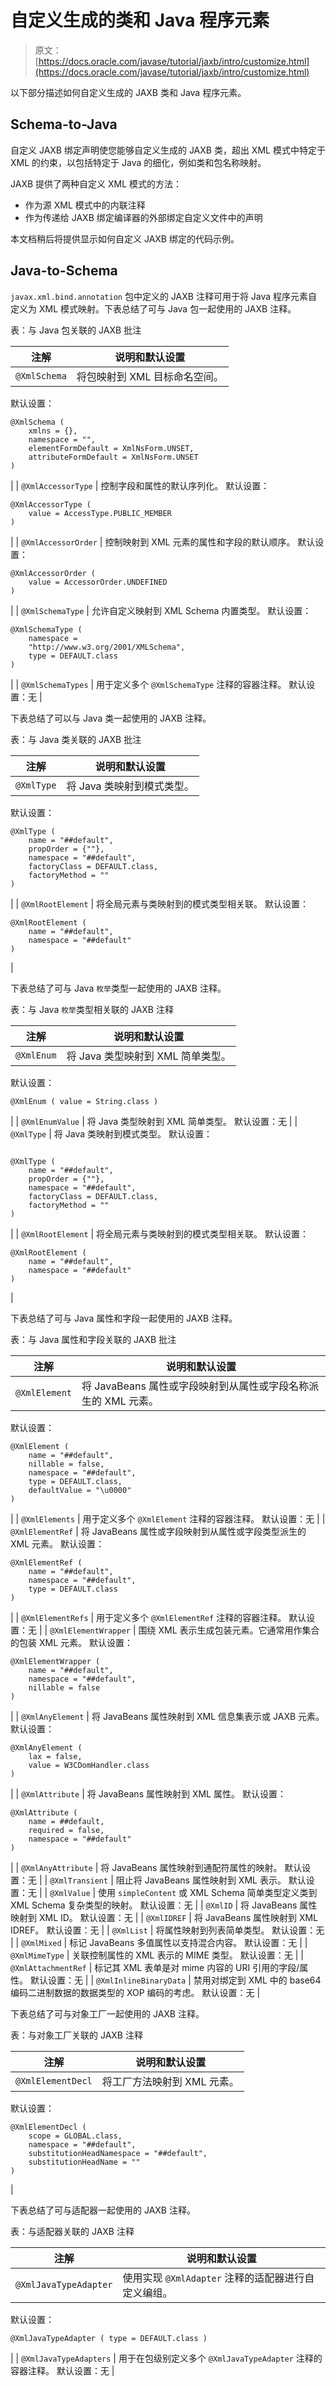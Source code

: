 # 自定义生成的类和 Java 程序元素

> 原文： [https://docs.oracle.com/javase/tutorial/jaxb/intro/customize.html](https://docs.oracle.com/javase/tutorial/jaxb/intro/customize.html)

以下部分描述如何自定义生成的 JAXB 类和 Java 程序元素。

## Schema-to-Java

自定义 JAXB 绑定声明使您能够自定义生成的 JAXB 类，超出 XML 模式中特定于 XML 的约束，以包括特定于 Java 的细化，例如类和包名称映射。

JAXB 提供了两种自定义 XML 模式的方法：

*   作为源 XML 模式中的内联注释
*   作为传递给 JAXB 绑定编译器的外部绑定自定义文件中的声明

本文档稍后将提供显示如何自定义 JAXB 绑定的代码示例。

## Java-to-Schema

`javax.xml.bind.annotation` 包中定义的 JAXB 注释可用于将 Java 程序元素自定义为 XML 模式映射。下表总结了可与 Java 包一起使用的 JAXB 注释。

表：与 Java 包关联的 JAXB 批注

| 注解 | 说明和默认设置 |
| --- | --- |
| `@XmlSchema` | 将包映射到 XML 目标命名空间。
默认设置：

```
@XmlSchema ( 
    xmlns = {}, 
    namespace = "", 
    elementFormDefault = XmlNsForm.UNSET, 
    attributeFormDefault = XmlNsForm.UNSET
)

```

 |
| `@XmlAccessorType` | 控制字段和属性的默认序列化。
默认设置：

```
@XmlAccessorType (
    value = AccessType.PUBLIC_MEMBER 
)
```

 |
| `@XmlAccessorOrder` | 控制映射到 XML 元素的属性和字段的默认顺序。
默认设置：

```
@XmlAccessorOrder (
    value = AccessorOrder.UNDEFINED
)

```

 |
| `@XmlSchemaType` | 允许自定义映射到 XML Schema 内置类型。
默认设置：

```
@XmlSchemaType (
    namespace = 
    "http://www.w3.org/2001/XMLSchema", 
    type = DEFAULT.class
)

```

 |
| `@XmlSchemaTypes` | 用于定义多个 `@XmlSchemaType` 注释的容器注释。
默认设置：无 |

下表总结了可以与 Java 类一起使用的 JAXB 注释。

表：与 Java 类关联的 JAXB 批注

| 注解 | 说明和默认设置 |
| --- | --- |
| `@XmlType` | 将 Java 类映射到模式类型。
默认设置：

```
@XmlType (
    name = "##default", 
    propOrder = {""}, 
    namespace = "##default", 
    factoryClass = DEFAULT.class, 
    factoryMethod = ""
)

```

 |
| `@XmlRootElement` | 将全局元素与类映射到的模式类型相关联。
默认设置：

```
@XmlRootElement (
    name = "##default", 
    namespace = "##default" 
)

```

 |

下表总结了可与 Java `枚举`类型一起使用的 JAXB 注释。

表：与 Java `枚举`类型相关联的 JAXB 注释

| 注解 | 说明和默认设置 |
| --- | --- |
| `@XmlEnum` | 将 Java 类型映射到 XML 简单类型。
默认设置：

```
@XmlEnum ( value = String.class )

```

 |
| `@XmlEnumValue` | 将 Java 类型映射到 XML 简单类型。
默认设置：无 |
| `@XmlType` | 将 Java 类映射到模式类型。
默认设置：

```

@XmlType (
    name = "##default", 
    propOrder = {""}, 
    namespace = "##default", 
    factoryClass = DEFAULT.class, 
    factoryMethod = ""
)

```

 |
| `@XmlRootElement` | 将全局元素与类映射到的模式类型相关联。
默认设置：

```
@XmlRootElement (
    name = "##default", 
    namespace = "##default" 
)

```

 |

下表总结了可与 Java 属性和字段一起使用的 JAXB 注释。

表：与 Java 属性和字段关联的 JAXB 批注

| 注解 | 说明和默认设置 |
| --- | --- |
| `@XmlElement` | 将 JavaBeans 属性或字段映射到从属性或字段名称派生的 XML 元素。
默认设置：

```
@XmlElement (
    name = "##default", 
    nillable = false, 
    namespace = "##default", 
    type = DEFAULT.class, 
    defaultValue = "\u0000"
)

```

 |
| `@XmlElements` | 用于定义多个 `@XmlElement` 注释的容器注释。
默认设置：无 |
| `@XmlElementRef` | 将 JavaBeans 属性或字段映射到从属性或字段类型派生的 XML 元素。
默认设置：

```
@XmlElementRef (
    name = "##default", 
    namespace = "##default", 
    type = DEFAULT.class
)

```

 |
| `@XmlElementRefs` | 用于定义多个 `@XmlElementRef` 注释的容器注释。
默认设置：无 |
| `@XmlElementWrapper` | 围绕 XML 表示生成包装元素。它通常用作集合的包装 XML 元素。
默认设置：

```
@XmlElementWrapper (
    name = "##default", 
    namespace = "##default", 
    nillable = false
)

```

 |
| `@XmlAnyElement` | 将 JavaBeans 属性映射到 XML 信息集表示或 JAXB 元素。
默认设置：

```
@XmlAnyElement (
    lax = false, 
    value = W3CDomHandler.class
)

```

 |
| `@XmlAttribute` | 将 JavaBeans 属性映射到 XML 属性。
默认设置：

```
@XmlAttribute (
    name = ##default, 
    required = false, 
    namespace = "##default" 
)

```

 |
| `@XmlAnyAttribute` | 将 JavaBeans 属性映射到通配符属性的映射。
默认设置：无 |
| `@XmlTransient` | 阻止将 JavaBeans 属性映射到 XML 表示。
默认设置：无 |
| `@XmlValue` | 使用 `simpleContent` 或 XML Schema 简单类型定义类到 XML Schema 复杂类型的映射。
默认设置：无 |
| `@XmlID` | 将 JavaBeans 属性映射到 XML ID。
默认设置：无 |
| `@XmlIDREF` | 将 JavaBeans 属性映射到 XML IDREF。
默认设置：无 |
| `@XmlList` | 将属性映射到列表简单类型。
默认设置：无 |
| `@XmlMixed` | 标记 JavaBeans 多值属性以支持混合内容。
默认设置：无 |
| `@XmlMimeType` | 关联控制属性的 XML 表示的 MIME 类型。
默认设置：无 |
| `@XmlAttachmentRef` | 标记其 XML 表单是对 mime 内容的 URI 引用的字段/属性。
默认设置：无 |
| `@XmlInlineBinaryData` | 禁用对绑定到 XML 中的 base64 编码二进制数据的数据类型的 XOP 编码的考虑。
默认设置：无 |

下表总结了可与对象工厂一起使用的 JAXB 注释。

表：与对象工厂关联的 JAXB 注释

| 注解 | 说明和默认设置 |
| --- | --- |
| `@XmlElementDecl` | 将工厂方法映射到 XML 元素。
默认设置：

```
@XmlElementDecl (
    scope = GLOBAL.class, 
    namespace = "##default", 
    substitutionHeadNamespace = "##default", 
    substitutionHeadName = ""
)

```

 |

下表总结了可与适配器一起使用的 JAXB 注释。

表：与适配器关联的 JAXB 注释

| 注解 | 说明和默认设置 |
| --- | --- |
| `@XmlJavaTypeAdapter` | 使用实现 `@XmlAdapter` 注释的适配器进行自定义编组。
默认设置：

```
@XmlJavaTypeAdapter ( type = DEFAULT.class )

```

 |
| `@XmlJavaTypeAdapters` | 用于在包级别定义多个 `@XmlJavaTypeAdapter` 注释的容器注释。
默认设置：无 |